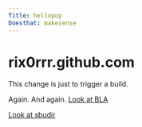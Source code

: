 ```yaml
---
Title: hellopop
Doesthat: makesense
---
```

# rix0rrr.github.com

This change is just to trigger a build.

Again. And again. [Look at BLA](BLA.md)

[Look at sbudir](.tags)

